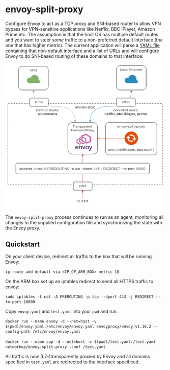 # envoy-split-proxy

Configure Envoy to act as a TCP proxy and SNI-based router to allow VPN bypass for VPN-sensitive applications like Netflix, BBC iPlayer, Amazon Prime etc. The assumption is that the host OS has multiple default routes and you want to steer _some_ traffic to a non-preferred default interface (the one that has higher metric). The current application will parse a [YAML file](./test.yaml) containing that non-default interface and a list of URLs and will configure Envoy to do SNI-based routing of these domains to that interface:

![](./arch.png)

The `envoy-split-proxy` process continues to run as an agent, monitoring all changes to the supplied configuration file and synchronizing the state with the Envoy proxy.

## Quickstart

On your client device, redirect all traffic to the box that will be running Envoy:

```
ip route add default via <IP_OF_ARM_BOX> metric 10
```

On the ARM box set up an iptables redirect to send all HTTPS traffic to envoy:

```
sudo iptables -t nat -A PREROUTING -p tcp --dport 443 -j REDIRECT --to-port 10000
```

Copy `envoy.yaml` and `test.yaml` into your `pwd` and run:

```
docker run --name envoy -d --net=host -v $(pwd)/envoy.yaml:/etc/envoy/envoy.yaml envoyproxy/envoy:v1.16.2 --config-path /etc/envoy/envoy.yaml

docker run --name app -d --net=host -v $(pwd)/test.yaml:/test.yaml networkop/envoy-split-proxy -conf /test.yaml
```

All traffic is now (L7-)transparently proxied by Envoy and all domains specified in `test.yaml` are redirected to the interface specificed.

